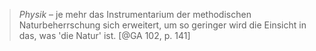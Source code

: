 > *Physik* – je mehr das Instrumentarium der methodischen Naturbeherrschung sich erweitert, um so geringer wird die Einsicht in das, was 'die Natur' ist. [@GA 102, p. 141]